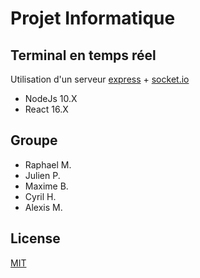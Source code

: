 # Projet Informatique 

## Terminal en temps réel

Utilisation d'un serveur [express](https://expressjs.com/fr/) + [socket.io](https://socket.io/)
* NodeJs 10.X
* React 16.X

## Groupe
* Raphael M.
* Julien P.
* Maxime B.
* Cyril H.
* Alexis M.

## License
[MIT](https://choosealicense.com/licenses/mit/)

